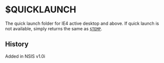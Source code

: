# $QUICKLAUNCH

The quick launch folder for IE4 active desktop and above. If quick launch is not available, simply returns the same as [`$TEMP`][1].

## History

Added in NSIS v1.0i

[1]: TEMP.md
